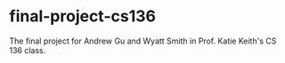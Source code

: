 # final-project-cs136
The final project for Andrew Gu and Wyatt Smith in Prof. Katie Keith's CS 136 class.
